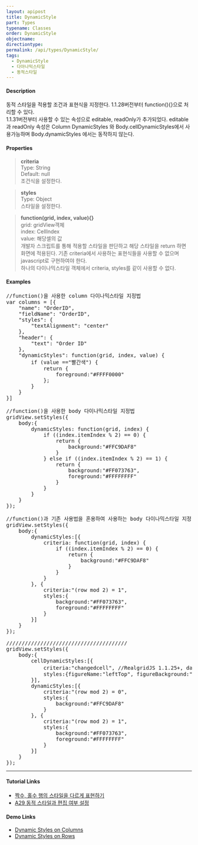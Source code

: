 ```yaml
---
layout: apipost
title: DynamicStyle
part: Types
typename: Classes
order: DynamicStyle
objectname: 
directiontype: 
permalink: /api/types/DynamicStyle/
tags:
  - DynamicStyle
  - 다아나믹스타일
  - 동적스타일
---
```


#### Description

 동적 스타일을 적용할 조건과 표현식을 지정한다.
 1.1.28버전부터 function(){}으로 처리할 수 있다.  
 1.1.31버전부터 사용할 수 있는 속성으로 editable, readOnly가 추가되었다. editable과 readOnly 속성은 Column DynamicStyles 와 Body.cellDynamicStyles에서 사용가능하며 Body.dynamicStyles 에서는 동작하지 않는다.    

#### Properties

> **criteria**  
> Type: String   
> Default: null      
> 조건식을 설정한다.      

> **styles**  
> Type: Object  
> 스타일을 설정한다.      

> **function(grid, index, value){}**    
> grid: gridView객체     
> index: CellIndex   
> value: 해당셀의 값  
> 개발자 스크립트를 통해 적용할 스타일을 판단하고 해당 스타일을 return 하면 화면에 적용된다.
> 기존 criteria에서 사용하는 표현식들을 사용할 수 없으며 javascript로 구현하여야 한다.  
> 하나의 다이나믹스타일 객체에서 criteria, styles를 같이 사용할 수 없다.     

#### Examples   

<pre class="prettyprint">
//function()을 사용한 column 다이나믹스타일 지정법    
var columns = [{
    "name": "OrderID",
    "fieldName": "OrderID",
    "styles": {
        "textAlignment": "center"
    },
    "header": {
        "text": "Order ID"
    },
    "dynamicStyles": function(grid, index, value) { 
        if (value =="빨간색") {
            return {
                foreground:"#FFFF0000"
            };
        }
    }   
}]

//function()을 사용한 body 다이나믹스타일 지정법         
gridView.setStyles({
    body:{
        dynamicStyles: function(grid, index) {
            if ((index.itemIndex % 2) == 0) {
                return {
                    background:"#FFC9DAF8"
                }
            } else if ((index.itemIndex % 2) == 1) {
                return {
                    background:"#FF073763",
                    foreground:"#FFFFFFFF"
                }
            }
        }
    }
});

//function()과 기존 사용법을 혼용하여 사용하는 body 다이나믹스타일 지정법 
gridView.setStyles({
    body:{
        dynamicStyles:[{
            criteria: function(grid, index) {
                if ((index.itemIndex % 2) == 0) {
                    return {
                        background:"#FFC9DAF8"
                    }
                }
            }
        }, {
            criteria:"(row mod 2) = 1", 
            styles:{
                background:"#FF073763",
                foreground:"#FFFFFFFF"
            }
        }]
    }
});

///////////////////////////////////////
gridView.setStyles({
    body:{
        cellDynamicStyles:[{
            criteria:"changedcell", //RealgridJS 1.1.25+, dataProvider.restoreMode가 "explicit" 또는 "auto"인 경우만 지원. 값이 변경된 셀에 스타일 적용 
            styles:{figureName:"leftTop", figureBackground:"#8800FF00", figureSize:"50%"}
        }],
        dynamicStyles:[{
            criteria:"(row mod 2) = 0",
            styles:{
                background:"#FFC9DAF8"
            }
        }, {
            criteria:"(row mod 2) = 1", 
            styles:{
                background:"#FF073763",
                foreground:"#FFFFFFFF"
            }
        }]
    }
});
</pre>

---

#### Tutorial Links

* [짝수, 홀수 행의 스타일을 다르게 표현하기](http://help.realgrid.com/tutorial/c3/)
* [A29 동적 스타일과 편집 여부 설정](http://help.realgrid.com/tutorial/a29/)

#### Demo Links

* [Dynamic Styles on Columns](http://demo.realgrid.com/GridStyle/DynamicStylesonColumns/)    
* [Dynamic Styles on Rows](http://demo.realgrid.com/GridStyle/DynamicStylesonRows/)   